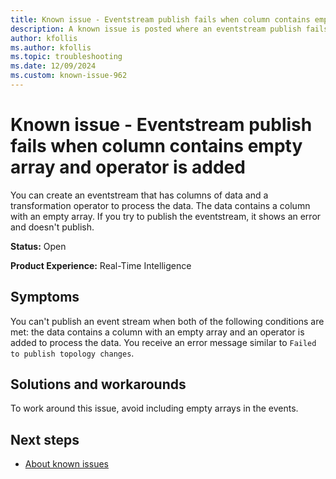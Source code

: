 ```yaml
---
title: Known issue - Eventstream publish fails when column contains empty array and operator is added
description: A known issue is posted where an eventstream publish fails when column contains empty array and operator is added.
author: kfollis
ms.author: kfollis
ms.topic: troubleshooting  
ms.date: 12/09/2024
ms.custom: known-issue-962
---
```


# Known issue - Eventstream publish fails when column contains empty array and operator is added

You can create an eventstream that has columns of data and a transformation operator to process the data. The data contains a column with an empty array. If you try to publish the eventstream, it shows an error and doesn't publish.

**Status:** Open

**Product Experience:** Real-Time Intelligence

## Symptoms

You can't publish an event stream when both of the following conditions are met: the data contains a column with an empty array and an operator is added to process the data. You receive an error message similar to `Failed to publish topology changes`.

## Solutions and workarounds

To work around this issue, avoid including empty arrays in the events.

## Next steps

- [About known issues](https://support.fabric.microsoft.com/known-issues)
